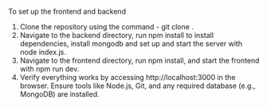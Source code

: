 To set up the frontend and backend 
1. Clone the repository using the command - git clone <repository-url>.
2. Navigate to the backend directory, run npm install to install dependencies, install mongodb and set up and start the server with node index.js.
3. Navigate to the frontend directory, run npm install, and start the frontend with npm run dev.
4. Verify everything works by accessing http://localhost:3000 in the browser. Ensure tools like Node.js, Git, and any required database (e.g., MongoDB) are installed.
